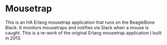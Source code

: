 Mousetrap
===

This is an HA Erlang mousetrap application that runs on the BeagleBone Black. It monitors mousetraps and notifies via Slack when a mouse is caught. This is a re-work of the original Erlang mousetrap application I built in 2013.
